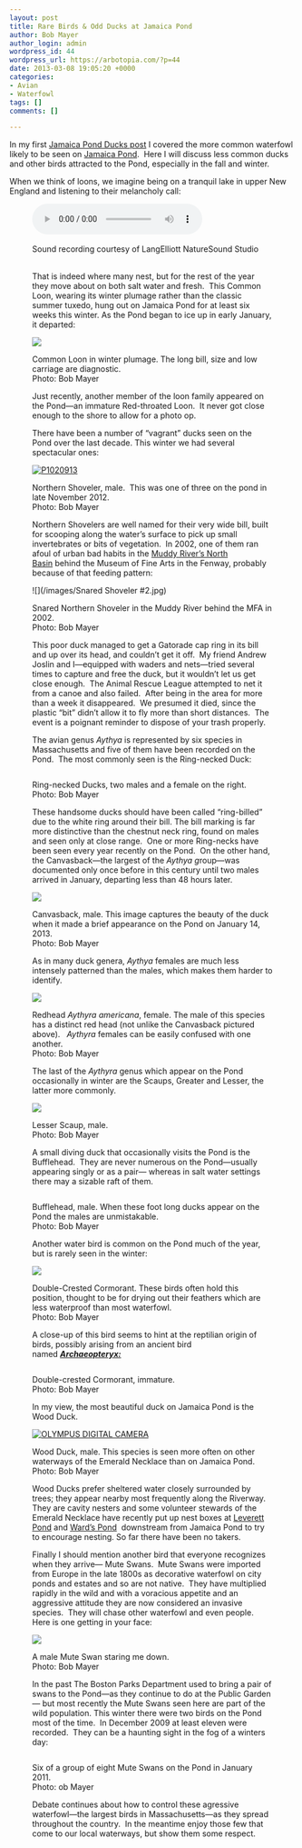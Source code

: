 ```yaml
---
layout: post
title: Rare Birds & Odd Ducks at Jamaica Pond
author: Bob Mayer
author_login: admin
wordpress_id: 44
wordpress_url: https://arbotopia.com/?p=44
date: 2013-03-08 19:05:20 +0000
categories:
- Avian
- Waterfowl
tags: []
comments: []

---
```

<p>In my first <a href="http://www.arbotopia.com/birdjamaica-pond-ducks/">Jamaica Pond Ducks post</a> I covered the more common waterfowl likely to be seen on <a href="https://www.google.com/maps/ms?msa=0&msid=217541233018515973334.0004d3f5dfbfb11f8bc5f&ie=UTF8&ll=42.309117,-71.112356&spn=0.056111,0.080166&t=m&z=14&vpsrc=6&iwloc=0004d3f5e8b64e73efc5f" target="_blank" rel="noreferrer noopener">Jamaica Pond</a>.  Here I will discuss less common ducks and other birds attracted to the Pond, especially in the fall and winter.</p>

<p>When we think of loons, we imagine being on a tranquil lake in upper New England and listening to their melancholy call:</p>

<figure class="wp-block-audio"><audio controls src="/images/2018/11/Com-Loon.wav"></audio><br />
<figcaption><br>Sound recording courtesy of LangElliott NatureSound Studio <br> </figcaption>

<p>That is indeed where many nest, but for the rest of the year they move about on both salt water and fresh.  This Common Loon, wearing its winter plumage rather than the classic summer tuxedo, hung out on Jamaica Pond for at least six weeks this winter. As the Pond began to ice up in early January, it departed:</p>

![](/images/P1030094.jpg)

<p>Common Loon in winter plumage. The long bill, size and low carriage are diagnostic.<br>Photo: Bob Mayer</p>

<p>Just recently, another member of the loon family appeared on the Pond—an immature Red-throated Loon.  It never got close enough to the shore to allow for a photo op.</p>

<p>There have been a number of “vagrant” ducks seen on the Pond over the last decade. This winter we had several spectacular ones:</p>

<p><!-- wp:image {"id":173,"linkDestination":"custom"} --></p>
<a href="http://www.arbotopia.com/rare-birds-odd-ducks-at-jamaica-pond/p1020913/"><img src="/images/2013/01/P1020913.jpg" alt="P1020913" class="wp-image-173"/></a>

<p>Northern Shoveler, male.  This was one of three on the pond in late November 2012.<br>Photo: Bob Mayer</p>

<p>Northern Shovelers are well named for their very wide bill, built for scooping along the water’s surface to pick up small invertebrates or bits of vegetation.  In 2002, one of them ran afoul of urban bad habits in the <a href="https://web.archive.org/web/20140426115604/https://www.google.com/maps/ms?msa=0&msid=217541233018515973334.0004d3f5dfbfb11f8bc5f&ie=UTF8&ll=42.340854,-71.095555&spn=0.007042,0.010021&t=m&z=17&vpsrc=6&iwloc=0004d6f87eeeb073c2c5c" target="_blank" rel="noreferrer noopener">Muddy River’s North Basin</a> behind the Museum of Fine Arts in the Fenway, probably because of that feeding pattern:</p>

![](/images/Snared Shoveler #2.jpg)

<p>Snared Northern Shoveler in the Muddy River behind the MFA in 2002.<br>Photo: Bob Mayer</p>

<p>This poor duck managed to get a Gatorade cap ring in its bill and up over its head, and couldn’t get it off.  My friend Andrew Joslin and I—equipped with waders and nets—tried several times to capture and free the duck, but it wouldn’t let us get close enough.  The Animal Rescue League attempted to net it from a canoe and also failed.  After being in the area for more than a week it disappeared.  We presumed it died, since the plastic “bit” didn’t allow it to fly more than short distances.  The event is a poignant reminder to dispose of your trash properly.</p>

<p>The avian genus<em> Aythya </em>is represented by six species in Massachusetts and five of them have been recorded on the Pond.  The most commonly seen is the Ring-necked Duck:</p>

<p><!-- wp:image {"id":305} --></p>
<img src="https://i0.wp.com/arbotopia.com/wp-content/uploads/2018/11/Ring-necked-DuckJPG.jpg?fit=525%2C398&ssl=1" alt="" class="wp-image-305"/>

<p>Ring-necked Ducks, two males and a female on the right.<br>Photo: Bob Mayer</p>

<p>These handsome ducks should have been called “ring-billed” due to the white ring around their bill. The bill marking is far more distinctive than the chestnut neck ring, found on males and seen only at close range.  One or more Ring-necks have been seen every year recently on the Pond.  On the other hand, the Canvasback—the largest of the <em>Aythya g</em>roup—was documented only once before in this century until two males arrived in January, departing less than 48 hours later.</p>

![](/images/P1030762.jpg)

<p>Canvasback, male. This image captures the beauty of the duck when it made a brief appearance on the Pond on January 14, 2013.<br>Photo: Bob Mayer</p>

<p>As in many duck genera, <em>Aythya</em> females are much less intensely patterned than the males, which makes them harder to identify.</p>

![](/images/P1030833.jpg)

<p>Redhead <em>Aythyra americana</em>, female. The male of this species has a distinct red head (not unlike the Canvasback pictured above).   <em>Aythyra</em> females can be easily confused with one another.<br>Photo: Bob Mayer</p>

<p>The last of the <em>Aythyra</em> genus which appear on the Pond occasionally in winter are the Scaups, Greater and Lesser, the latter more commonly.</p>

![](/images/P1020942.jpg)

<p>Lesser Scaup, male.<br>Photo: Bob Mayer</p>

<p>A small diving duck that occasionally visits the Pond is the Bufflehead.  They are never numerous on the Pond—usually appearing singly or as a pair— whereas in salt water settings there may a sizable raft of them.</p>

<p><!-- wp:image {"id":301} --></p>
<img src="https://i0.wp.com/arbotopia.com/wp-content/uploads/2018/11/P1010836.jpg?fit=525%2C347&ssl=1" alt="" class="wp-image-301"/>

<p>Bufflehead, male. When these foot long ducks appear on the Pond the males are unmistakable.<br>Photo: Bob Mayer</p>

<p>Another water bird is common on the Pond much of the year, but is rarely seen in the winter:</p>

![](/images/P1260810.jpg)

<p>Double-Crested Cormorant. These birds often hold this position, thought to be for drying out their feathers which are less waterproof than most waterfowl.<br>Photo: Bob Mayer</p>

<p>A close-up of this bird seems to hint at the reptilian origin of birds, possibly arising from an ancient bird named <em><strong><a href="http://en.wikipedia.org/wiki/Archaeopteryx">Archaeopteryx:</a></strong></em></p>

<p><!-- wp:image {"id":302} --></p>
<img src="https://i2.wp.com/arbotopia.com/wp-content/uploads/2018/11/P1030585.jpg?fit=525%2C434&ssl=1" alt="" class="wp-image-302"/>

<p>Double-crested Cormorant, immature. <br>Photo: Bob Mayer</p>

<p>In my view, the most beautiful duck on Jamaica Pond is the Wood Duck.</p>

<p><!-- wp:image {"id":235,"linkDestination":"custom"} --></p>
<a href="/images/2013/02/P10100161.jpg"><img src="/images/2013/02/P10100161.jpg" alt="OLYMPUS DIGITAL CAMERA" class="wp-image-235"/></a>

<p>Wood Duck, male. This species is seen more often on other waterways of the Emerald Necklace than on Jamaica Pond.<br>Photo: Bob Mayer</p>

<p>Wood Ducks prefer sheltered water closely surrounded by trees; they appear nearby most frequently along the Riverway.  They are cavity nesters and some volunteer stewards of the Emerald Necklace have recently put up nest boxes at <a href="https://web.archive.org/web/20140426115604/https://www.google.com/maps/ms?msa=0&msid=217541233018515973334.0004d3f5dfbfb11f8bc5f&ie=UTF8&t=m&vpsrc=0&ll=42.331726,-71.110489&spn=0.006797,0.010021&z=17&iwloc=0004d6f8a02941187a98f" target="_blank" rel="noreferrer noopener">Leverett Pond</a> and <a href="https://web.archive.org/web/20140426115604/https://www.google.com/maps/ms?msa=0&msid=217541233018515973334.0004d3f5dfbfb11f8bc5f&ie=UTF8&t=m&vpsrc=6&ll=42.325349,-71.120231&spn=0.013596,0.020041&z=16&iwloc=0004d6f8a46be4dcf4fb1" target="_blank" rel="noreferrer noopener">Ward’s Pond</a>  downstream from Jamaica Pond to try to encourage nesting. So far there have been no takers.</p>

<p>Finally I should mention another bird that everyone recognizes when they arrive— Mute Swans.  Mute Swans were imported from Europe in the late 1800s as decorative waterfowl on city ponds and estates and so are not native.  They have multiplied rapidly in the wild and with a voracious appetite and an aggressive attitude they are now considered an invasive species.  They will chase other waterfowl and even people. Here is one getting in your face:</p>

![](/images/P1010021.jpg)

<p>A male Mute Swan staring me down.<br>Photo: Bob Mayer</p>

<p>In the past The Boston Parks Department used to bring a pair of swans to the Pond—as they continue to do at the Public Garden— but most recently the Mute Swans seen here are part of the wild population. This winter there were two birds on the Pond most of the time.  In December 2009 at least eleven were recorded.  They can be a haunting sight in the fog of a winters day:</p>

<p><!-- wp:image {"id":303} --></p>
<img src="https://i1.wp.com/arbotopia.com/wp-content/uploads/2018/11/P1290387.jpg?fit=525%2C280&ssl=1" alt="" class="wp-image-303"/>

<p><!-- wp:paragraph {"align":"left"} --></p>
<p style="text-align:left">Six of a group of eight Mute Swans on the Pond in January 2011.<br>Photo: ob Mayer</p>

<p>Debate continues about how to control these agressive waterfowl—the largest birds in Massachusetts—as they spread throughout the country.  In the meantime enjoy those few that come to our local waterways, but show them some respect.</p>